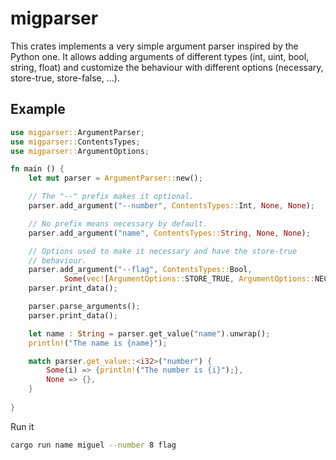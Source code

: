 # migparser
This crates implements a very simple argument parser inspired by the Python one. It allows adding arguments of different types (int, uint, bool, string, float) and customize the behaviour with different options (necessary, store-true, store-false, ...).

## Example
```rust
use migparser::ArgumentParser;
use migparser::ContentsTypes;
use migparser::ArgumentOptions;

fn main () {
    let mut parser = ArgumentParser::new();

    // The "--" prefix makes it optional.
    parser.add_argument("--number", ContentsTypes::Int, None, None);

    // No prefix means necessary by default.
    parser.add_argument("name", ContentsTypes::String, None, None);

    // Options used to make it necessary and have the store-true 
    // behaviour.
    parser.add_argument("--flag", ContentsTypes::Bool, 
            Some(vec![ArgumentOptions::STORE_TRUE, ArgumentOptions::NECESSARY]), None);
    parser.print_data();    

    parser.parse_arguments();
    parser.print_data();

    let name : String = parser.get_value("name").unwrap();
    println!("The name is {name}");

    match parser.get_value::<i32>("number") {
        Some(i) => {println!("The number is {i}");},
        None => {},
    }
    
}
```


Run it
```bash
cargo run name miguel --number 8 flag
```